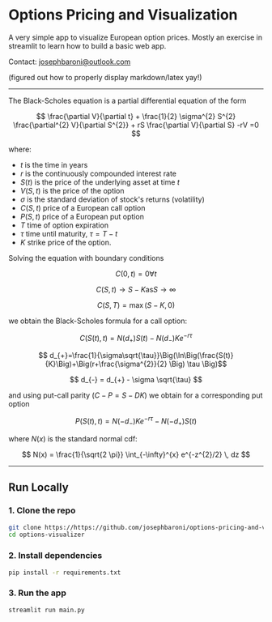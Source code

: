 # Options Pricing and Visualization

A very simple app to visualize European option prices. Mostly an exercise in streamlit to learn how to build a basic web app.

Contact: josephbaroni@outlook.com

(figured out how to properly display markdown/latex yay!)

---

The Black-Scholes equation is a partial differential equation of the form

$$ \frac{\partial V}{\partial t} + \frac{1}{2} \sigma^{2} S^{2} \frac{\partial^{2} V}{\partial S^{2}} + rS \frac{\partial V}{\partial S} -rV =0 $$

where:
- $t$ is the time in years
- $r$ is the continuously compounded interest rate
- $S(t)$ is the price of the underlying asset at time $t$
- $V(S,t)$ is the price of the option
- $\sigma$ is the standard deviation of stock's returns (volatility)
- $C(S,t)$ price of a European call option
- $P(S,t)$ price of a European put option
- $T$ time of option expiration
- $\tau$ time until maturity, $\tau = T - t$
- $K$ strike price of the option.

Solving the equation with boundary conditions

$$ C(0,t) = 0   \forall t $$

$$ C(S,t) \rightarrow S-K  \text{as}  S \rightarrow \infty$$ 

$$ C(S,T) = \max (S-K, 0) $$

we obtain the Black-Scholes formula for a call option:

$$C(S(t),t) = N(d_{+})S(t) - N(d_{-})Ke^{-r \tau} $$

$$ d_{+}=\frac{1}{\sigma\sqrt{\tau}}\Big(\ln\Big(\frac{S(t)}{K}\Big)+\Big(r+\frac{\sigma^{2}}{2} \Big) \tau \Big)$$

$$ d_{-} = d_{+} - \sigma \sqrt{\tau} $$ 

and using put-call parity $(C-P = S-DK)$ we obtain for a corresponding put option

$$ P(S(t),t) = N(-d_{-})Ke^{-r \tau} -N(-d_{+})S(t) $$

where $N(x)$ is the standard normal cdf:

$$ N(x) = \frac{1}{\sqrt{2 \pi}} \int_{-\infty}^{x} e^{-z^{2}/2} \, dz $$

 
---

## Run Locally

### 1. Clone the repo

```bash
git clone https://https://github.com/josephbaroni/options-pricing-and-visualization.git
cd options-visualizer
```
### 2. Install dependencies
```bash
pip install -r requirements.txt
```

### 3. Run the app
```bash
streamlit run main.py
```
